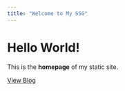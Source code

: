 ```yaml
---
title: "Welcome to My SSG"
---
```


# Hello World!

This is the **homepage** of my static site.

[View Blog](/blog)
